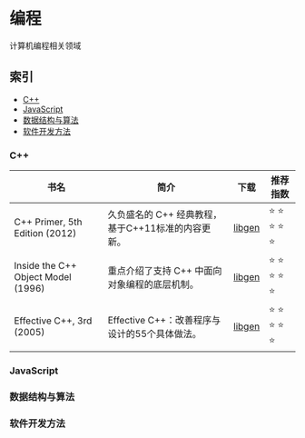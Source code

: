 # 编程

计算机编程相关领域

## 索引

* [C++](#C)
* [JavaScript](#JavaScript)
* [数据结构与算法](#数据结构与算法)
* [软件开发方法](#软件开发方法)


### C++

| 书名  | 简介 | 下载  | 推荐指数 |
| ------------- | ------------- | ------------- | ------------- |
| 	C++ Primer, 5th Edition (2012)  | 久负盛名的 C++ 经典教程，基于C++11标准的内容更新。  | [libgen](http://libgen.rs/search.php?req=c%2B%2B+primer+5th&lg_topic=libgen&open=0&view=simple&res=25&phrase=1&column=def)  | :star: :star: :star: :star: :star:|
| 	Inside the C++ Object Model (1996)  | 重点介绍了支持 C++ 中面向对象编程的底层机制。  | [libgen](http://libgen.rs/search.php?req=inside+c%2B%2B+object+model&open=0&res=25&view=simple&phrase=1&column=def)  | :star: :star: :star: :star: :star:|
| 	Effective C++, 3rd (2005)  | Effective C++：改善程序与设计的55个具体做法。  | [libgen](http://libgen.rs/search.php?req=%09Effective+C%2B%2B+Third+Edition+55+Specific+Ways+to+Improve+Your+Programs+and+scott&open=0&res=25&view=simple&phrase=1&column=def)  | :star: :star: :star: :star: :star:|



### JavaScript

### 数据结构与算法

### 软件开发方法